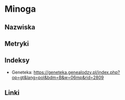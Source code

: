 # Minoga
## Nazwiska

## Metryki

## Indeksy
+ Geneteka: https://geneteka.genealodzy.pl/index.php?op=gt&lang=pol&bdm=B&w=06mp&rid=2809

## Linki